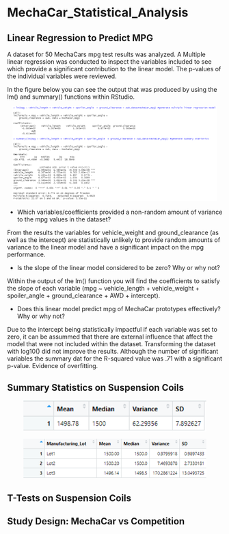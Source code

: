 # MechaCar_Statistical_Analysis

## Linear Regression to Predict MPG

A dataset for 50 MechaCars mpg test results was analyzed. A Multiple linear regression was conducted to inspect the variables included to see which provide a significant contribution to the linear model. The p-values of the individual variables were reviewed.

In the figure below you can see the output that was produced by using the lm() and summary() functions within RStudio. 

<p align="center">  
<img src="https://github.com/mcgibbenyd1/MechaCar_Statistical_Analysis/blob/main/Multiple_Regression_D1.png" width="95%"/>
</p>

- Which variables/coefficients provided a non-random amount of variance to the mpg values in the dataset?

From the results the variables for vehicle_weight and ground_clearance (as well as the intercept) are statistically unlikely to provide random amounts of variance to the linear model and have a significant impact on the mpg performance.  

- Is the slope of the linear model considered to be zero? Why or why not?

Within the output of the lm() function you will find the coefficients to satisfy the slope of each variable (mpg ~ vehicle_length + vehicle_weight + spoiler_angle  + ground_clearance + AWD + intercept). 

- Does this linear model predict mpg of MechaCar prototypes effectively? Why or why not?

Due to the intercept being statistically impactful if each variable was set to zero, it can be assummed that there are external influence that affect the model that were not included within the dataset. Transforming the dataset with log10() did not improve the results. Although the number of significant variables the summary dat for the R-squared value was .71 with a significant p-value. Evidence of overfitting.  

## Summary Statistics on Suspension Coils

<p align="center">  
<img src="https://github.com/mcgibbenyd1/MechaCar_Statistical_Analysis/blob/main/total_summary_table_D2.png" width="85%"/>
</p>

<p align="center">  
<img src="https://github.com/mcgibbenyd1/MechaCar_Statistical_Analysis/blob/main/lot_summary_table_D2.png" width="85%"/>
</p>

## T-Tests on Suspension Coils



## Study Design: MechaCar vs Competition